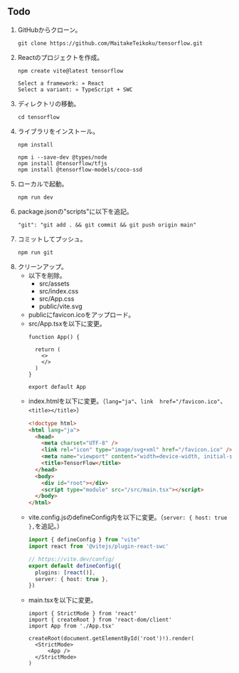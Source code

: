 ## Todo
1. GitHubからクローン。
    ```sh: ターミナル
    git clone https://github.com/MaitakeTeikoku/tensorflow.git
    ```
1. Reactのプロジェクトを作成。
    ```sh: ターミナル
    npm create vite@latest tensorflow
    ```
    ```sh: ターミナル
    Select a framework: » React
    Select a variant: » TypeScript + SWC
    ```
1. ディレクトリの移動。
    ```sh: ターミナル
    cd tensorflow
    ```
1. ライブラリをインストール。
    ```sh: ターミナル
    npm install
    ```
    ```sh: ターミナル
    npm i --save-dev @types/node
    npm install @tensorflow/tfjs
    npm install @tensorflow-models/coco-ssd
    ```
1. ローカルで起動。
    ```sh: ターミナル
    npm run dev
    ```
1. package.jsonの"scripts"に以下を追記。
    ```json: package.json
    "git": "git add . && git commit && git push origin main"
    ```
1. コミットしてプッシュ。
    ```sh: ターミナル
    npm run git
    ```
1. クリーンアップ。
    - 以下を削除。
        - src/assets
        - src/index.css
        - src/App.css
        - public/vite.svg
    - publicにfavicon.icoをアップロード。
    - src/App.tsxを以下に変更。
        ```tsx
        function App() {

          return (
            <>
            </>
          )
        }

        export default App
        ```
    - index.htmlを以下に変更。（`lang="ja"`、`link  href="/favicon.ico"`、`<title></title>`）
        ```html
        <!doctype html>
        <html lang="ja">
          <head>
            <meta charset="UTF-8" />
            <link rel="icon" type="image/svg+xml" href="/favicon.ico" />
            <meta name="viewport" content="width=device-width, initial-scale=1.0" />
            <title>TensorFlow</title>
          </head>
          <body>
            <div id="root"></div>
            <script type="module" src="/src/main.tsx"></script>
          </body>
        </html>
        ```
    - vite.config.jsのdefineConfig内を以下に変更。（`server: { host: true },`を追記。）
        ```ts
        import { defineConfig } from "vite"
        import react from '@vitejs/plugin-react-swc'

        // https://vite.dev/config/
        export default defineConfig({
          plugins: [react()],
          server: { host: true },
        })
        ```
    - main.tsxを以下に変更。
        ```tsx
        import { StrictMode } from 'react'
        import { createRoot } from 'react-dom/client'
        import App from './App.tsx'

        createRoot(document.getElementById('root')!).render(
          <StrictMode>
              <App />
          </StrictMode>
        )
        ```
